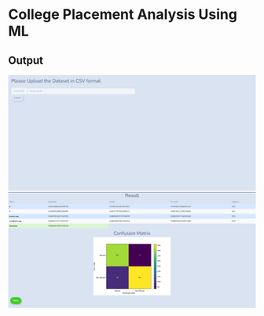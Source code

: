 # College Placement Analysis Using ML

## Output
<img src="extraimages/output1.png">
<img src="extraimages/output2.png">